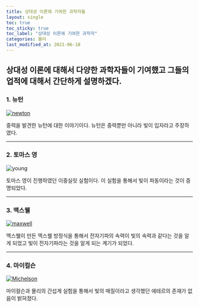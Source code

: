 ```yaml
---
title: 상대성 이론에 기여한 과학자들
layout: single
toc: true
toc_sticky: true
toc_label: "상대성 이론에 기여한 과학자"
categories: 물리
last_modified_at: 2021-06-18
---
```

상대성 이론에 대해서 다양한 과학자들이 기여했고 그들의 업적에 대해서 간단하게 설명하겠다.
---
### 1. 뉴턴
[![newton](https://img1.daumcdn.net/thumb/R800x0/?scode=mtistory2&fname=https%3A%2F%2Ft1.daumcdn.net%2Fcfile%2Ftistory%2F1133F23D4FFBC9BA3A "아이작 뉴턴의 삶에 대해서 궁금하다면 방문해 보세요")](https://wyh1014.tistory.com/39)

중력을 발견한 뉴턴에 대한 이야기이다. 뉴턴은 중력뿐만 아니라 빛이 입자라고 주장하였다.

---
### 2. 토마스 영
![young](https://javalab.org/lee/contents/young_interference_1.jpg)

토마스 영이 진행하였던 이중실릿 실험이다. 이 실험을 통해서 빛이 파동이라는 것이 증명되었다.

---
### 3. 맥스웰
[![maxwell](https://lh3.googleusercontent.com/proxy/zp1cUvD_vNow6iBd6DCezIKRih1FwyKI2Tt42KMfjJ-HSqmkSfU9xnEGmbRYXLc2HQG5u6pxQJ2gUHhBu7jCfkYkSIRNN3MRsHcgaeDb_paJ5sQOJnK0hKcwAwBrH3t--v4b6H5ztd4YmEfAEnxtc2-85Zwf4O8HVl_39ULRw6CFEALPJdN1vRYfnBrJ_7ffjhWA2vqi1GFJ2MNaHvXx "맥스웰 방정식에 대해서나 유도 과정에 대해서 궁금하다면 방문해 보세요")](http://blog.naver.com/PostView.nhn?blogId=cbr399&logNo=90089906438&parentCategoryNo=&categoryNo=7&viewDate=&isShowPopularPosts=false&from=postView)

맥스웰이 만든 맥스웰 방정식을 통해서 전자기파의 속력이 빛의 속력과 같다는 것을 알게 되었고 빛이 전자기파라는 것을 알게 되는 계기가 되었다.

---
### 4. 마이컬슨
[![Michelson](https://www.sciencetimes.co.kr/wp-content/uploads/2020/06/H165_%EB%A7%88%EC%9D%B4%EC%BC%88%EC%8A%A8-%EA%B0%84%EC%84%AD%EA%B3%84_%EC%A0%80%EC%9E%91%EA%B6%8C%EC%9E%90_Polytec-GmbH-480x349.png "마이컬슨 간섭계에 대해서 더 알고 싶다면 방문해 보세요")](https://www.sciencetimes.co.kr/news/%EB%A7%88%EC%9D%B4%EC%BB%AC%EC%8A%A8%EA%B3%BC-%EB%AA%B0%EB%A6%AC%EC%9D%98-%EA%B0%84%EC%84%AD%EA%B3%84-%EC%8B%A4%ED%97%98/)

마이컬슨과 몰리의 간섭계 실험을 통해서 빛의 매질이라고 생각했던 에테르의 존재가 없음이 밝혀졌다.
